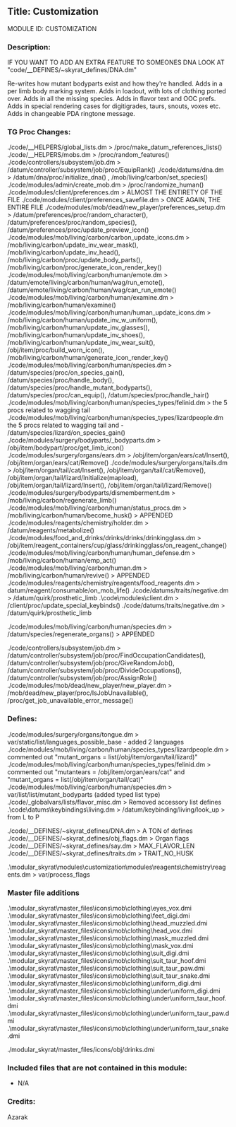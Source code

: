 ## Title: Customization

MODULE ID: CUSTOMIZATION

### Description:

IF YOU WANT TO ADD AN EXTRA FEATURE TO SOMEONES DNA LOOK AT "code/__DEFINES/~skyrat_defines/DNA.dm"

Re-writes how mutant bodyparts exist and how they're handled. Adds in a per limb body marking system. Adds in loadout, with lots of clothing ported over. Adds in all the missing species. Adds in flavor text and OOC prefs. Adds in special rendering cases for digitigrades, taurs, snouts, voxes etc. Adds in changeable PDA ringtone message.

### TG Proc Changes:

 ./code/__HELPERS/global_lists.dm > /proc/make_datum_references_lists()
 ./code/__HELPERS/mobs.dm > /proc/random_features()
 ./code/controllers/subsystem/job.dm > /datum/controller/subsystem/job/proc/EquipRank()
 ./code/datums/dna.dm > /datum/dna/proc/initialize_dna() , /mob/living/carbon/set_species()
 ./code/modules/admin/create_mob.dm > /proc/randomize_human()
 ./code/modules/client/preferences.dm > ALMOST THE ENTIRETY OF THE FILE
 ./code/modules/client/preferences_savefile.dm > ONCE AGAIN, THE ENTIRE FILE
 ./code/modules/mob/dead/new_player/preferences_setup.dm > /datum/preferences/proc/random_character(), /datum/preferences/proc/random_species(), /datum/preferences/proc/update_preview_icon()
 ./code/modules/mob/living/carbon/carbon_update_icons.dm > /mob/living/carbon/update_inv_wear_mask(), /mob/living/carbon/update_inv_head(), /mob/living/carbon/proc/update_body_parts(), /mob/living/carbon/proc/generate_icon_render_key()
 ./code/modules/mob/living/carbon/human/emote.dm > /datum/emote/living/carbon/human/wag/run_emote(), /datum/emote/living/carbon/human/wag/can_run_emote()
 ./code/modules/mob/living/carbon/human/examine.dm > /mob/living/carbon/human/examine()
 ./code/modules/mob/living/carbon/human/human_update_icons.dm > /mob/living/carbon/human/update_inv_w_uniform(), /mob/living/carbon/human/update_inv_glasses(), /mob/living/carbon/human/update_inv_shoes(), /mob/living/carbon/human/update_inv_wear_suit(), /obj/item/proc/build_worn_icon(), /mob/living/carbon/human/generate_icon_render_key()
 ./code/modules/mob/living/carbon/human/species.dm > /datum/species/proc/on_species_gain(), /datum/species/proc/handle_body(), /datum/species/proc/handle_mutant_bodyparts(), /datum/species/proc/can_equip(), /datum/species/proc/handle_hair()
 ./code/modules/mob/living/carbon/human/species_types/felinid.dm > the 5 procs related to wagging tail
 ./code/modules/mob/living/carbon/human/species_types/lizardpeople.dm the 5 procs related to wagging tail and - /datum/species/lizard/on_species_gain()
 ./code/modules/surgery/bodyparts/_bodyparts.dm > /obj/item/bodypart/proc/get_limb_icon()
 ./code/modules/surgery/organs/ears.dm > /obj/item/organ/ears/cat/Insert(), /obj/item/organ/ears/cat/Remove()
 ./code/modules/surgery/organs/tails.dm > /obj/item/organ/tail/cat/Insert(), /obj/item/organ/tail/cat/Remove(), /obj/item/organ/tail/lizard/Initialize(mapload), /obj/item/organ/tail/lizard/Insert(), /obj/item/organ/tail/lizard/Remove()
 ./code/modules/surgery/bodyparts/dismemberment.dm > /mob/living/carbon/regenerate_limb()
 ./code/modules/mob/living/carbon/human/status_procs.dm > /mob/living/carbon/human/become_husk() > APPENDED
 ./code/modules/reagents/chemistry/holder.dm > /datum/reagents/metabolize()
 ./code/modules/food_and_drinks/drinks/drinks/drinkingglass.dm > /obj/item/reagent_containers/cup/glass/drinkingglass/on_reagent_change()
 ./code/modules/mob/living/carbon/human/human_defense.dm > /mob/living/carbon/human/emp_act()
 ./code/modules/mob/living/carbon/human.dm > /mob/living/carbon/human/revive() > APPENDED
 ./code/modules/reagents/chemistry/reagents/food_reagents.dm > datum/reagent/consumable/on_mob_life()
 ./code/datums/traits/negative.dm > /datum/quirk/prosthetic_limb
 .\code\modules\client.dm > /client/proc/update_special_keybinds()
  ./code/datums/traits/negative.dm > /datum/quirk/prosthetic_limb

 ./code/modules/mob/living/carbon/human/species.dm > /datum/species/regenerate_organs() > APPENDED

 ./code/controllers/subsystem/job.dm > /datum/controller/subsystem/job/proc/FindOccupationCandidates(), /datum/controller/subsystem/job/proc/GiveRandomJob(), /datum/controller/subsystem/job/proc/DivideOccupations(), /datum/controller/subsystem/job/proc/AssignRole()
 ./code/modules/mob/dead/new_player/new_player.dm > /mob/dead/new_player/proc/IsJobUnavailable(), /proc/get_job_unavailable_error_message()

### Defines:

./code/modules/surgery/organs/tongue.dm > var/static/list/languages_possible_base - added 2 languages
./code/modules/mob/living/carbon/human/species_types/lizardpeople.dm > commented out "mutant_organs = list(/obj/item/organ/tail/lizard)"
./code/modules/mob/living/carbon/human/species_types/felinid.dm > commented out "mutantears = /obj/item/organ/ears/cat" and "mutant_organs = list(/obj/item/organ/tail/cat)"
./code/modules/mob/living/carbon/human/species.dm > var/list/list/mutant_bodyparts (added typed list type)
./code/_globalvars/lists/flavor_misc.dm > Removed accessory list defines
.\code\datums\keybindings\living.dm > /datum/keybinding/living/look_up > from L to P

./code/__DEFINES/~skyrat_defines/DNA.dm > A TON of defines
./code/__DEFINES/~skyrat_defines/obj_flags.dm  > Organ flags
./code/__DEFINES/~skyrat_defines/say.dm > MAX_FLAVOR_LEN
./code/__DEFINES/~skyrat_defines/traits.dm > TRAIT_NO_HUSK

.\modular_skyrat\modules\customization\modules\reagents\chemistry\reagents.dm > var/process_flags

### Master file additions

.\modular_skyrat\master_files\icons\mob\clothing\eyes_vox.dmi
.\modular_skyrat\master_files\icons\mob\clothing\feet_digi.dmi
.\modular_skyrat\master_files\icons\mob\clothing\head_muzzled.dmi
.\modular_skyrat\master_files\icons\mob\clothing\head_vox.dmi
.\modular_skyrat\master_files\icons\mob\clothing\mask_muzzled.dmi
.\modular_skyrat\master_files\icons\mob\clothing\mask_vox.dmi
.\modular_skyrat\master_files\icons\mob\clothing\suit_digi.dmi
.\modular_skyrat\master_files\icons\mob\clothing\suit_taur_hoof.dmi
.\modular_skyrat\master_files\icons\mob\clothing\suit_taur_paw.dmi
.\modular_skyrat\master_files\icons\mob\clothing\suit_taur_snake.dmi
.\modular_skyrat\master_files\icons\mob\clothing\uniform_digi.dmi
.\modular_skyrat\master_files\icons\mob\clothing\under\uniform_digi.dmi
.\modular_skyrat\master_files\icons\mob\clothing\under\uniform_taur_hoof.dmi
.\modular_skyrat\master_files\icons\mob\clothing\under\uniform_taur_paw.dmi
.\modular_skyrat\master_files\icons\mob\clothing\under\uniform_taur_snake.dmi

./modular_skyrat/master_files/icons/obj/drinks.dmi

### Included files that are not contained in this module:

- N/A

### Credits:

Azarak
